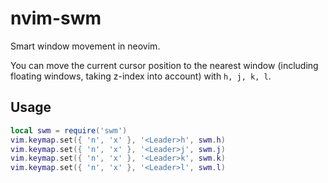 # nvim-swm

Smart window movement in neovim.

You can move the current cursor position to the nearest window (including floating windows, taking z-index into account) with `h, j, k, l`.

## Usage

```lua
local swm = require('swm')
vim.keymap.set({ 'n', 'x' }, '<Leader>h', swm.h)
vim.keymap.set({ 'n', 'x' }, '<Leader>j', swm.j)
vim.keymap.set({ 'n', 'x' }, '<Leader>k', swm.k)
vim.keymap.set({ 'n', 'x' }, '<Leader>l', swm.l)
```

